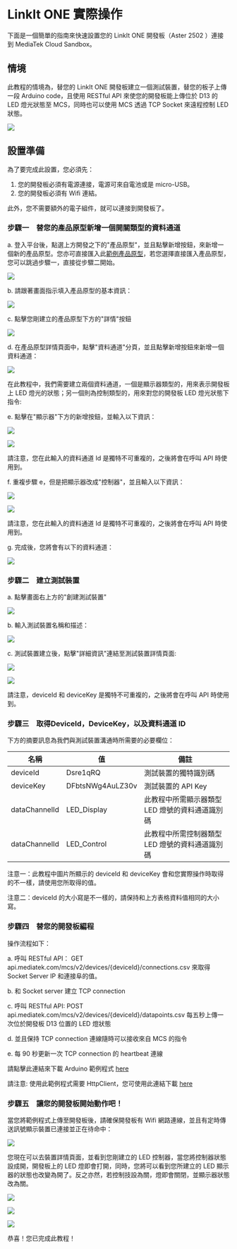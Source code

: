 # LinkIt ONE 實際操作

下面是一個簡單的指南來快速設置您的 LinkIt ONE 開發板（Aster 2502 ）連接到 MediaTek Cloud Sandbox。

## 情境

此教程的情境為，替您的 LinkIt ONE 開發板建立一個測試裝置，替您的板子上傳一段 Arduino code，且使用 RESTful API 來使您的開發板能上傳位於 D13 的 LED 燈光狀態至 MCS，同時也可以使用 MCS 透過 TCP Socket 來遠程控制 LED 狀態。



![](../images/Linkit_ONE/img_linkitone_01.png)


## 設置準備

為了要完成此設置，您必須先：

1. 您的開發板必須有電源連接，電源可來自電池或是 micro-USB。
2. 您的開發板必須有 Wifi 連結。


此外，您不需要額外的電子組件，就可以連接到開發板了。


### 步驟一　替您的產品原型新增一個開關類型的資料通道

a. 登入平台後，點選上方開發之下的"產品原型"，並且點擊新增按鈕，來新增一個新的產品原型。您亦可直接匯入此[範例產品原型](http://cdn.mediatek.com/tutorial/LinkIt_ONE/LinkIt_ONE_switch_TW.json)，若您選擇直接匯入產品原型，您可以跳過步驟一，直接從步驟二開始。


![](../images/Linkit_ONE/img_linkitone_02.png)

b. 請跟著畫面指示填入產品原型的基本資訊：

![](../images/Linkit_ONE/img_linkitone_03.png)

c. 點擊您剛建立的產品原型下方的"詳情"按鈕

![](../images/Linkit_ONE/img_linkitone_04.png)

d. 在產品原型詳情頁面中，點擊"資料通道"分頁，並且點擊新增按鈕來新增一個資料通道：

![](../images/Linkit_ONE/img_linkitone_05.png)

在此教程中，我們需要建立兩個資料通道，一個是顯示器類型的，用來表示開發板上 LED 燈光的狀態；另一個則為控制類型的，用來對您的開發板 LED 燈光狀態下指令:


e. 點擊在"顯示器"下方的新增按鈕，並輸入以下資訊：

![](../images/Linkit_ONE/img_linkitone_06.png)

![](../images/Linkit_ONE/img_linkitone_07.png)

請注意，您在此輸入的資料通道 Id 是獨特不可重複的，之後將會在呼叫 API 時使用到。

f. 重複步驟 e，但是把顯示器改成"控制器"，並且輸入以下資訊：

![](../images/Linkit_ONE/img_linkitone_08.png)

![](../images/Linkit_ONE/img_linkitone_09.png)

請注意，您在此輸入的資料通道 Id 是獨特不可重複的，之後將會在呼叫 API 時使用到。

g. 完成後，您將會有以下的資料通道：

![](../images/Linkit_ONE/img_linkitone_10.png)

### 步驟二　建立測試裝置

a. 點擊畫面右上方的"創建測試裝置"

![](../images/Linkit_ONE/img_linkitone_11.png)

b. 輸入測試裝置名稱和描述：

![](../images/Linkit_ONE/img_linkitone_12.png)

c. 測試裝置建立後，點擊"詳細資訊"連結至測試裝置詳情頁面:

![](../images/Linkit_ONE/img_linkitone_13.png)


![](../images/Linkit_ONE/img_linkitone_14.png)

請注意，deviceId 和 deviceKey 是獨特不可重複的，之後將會在呼叫 API 時使用到。

### 步驟三　取得DeviceId，DeviceKey，以及資料通道 ID

下方的摘要訊息為我們與測試裝置溝通時所需要的必要欄位：

| 名稱 | 值 | 備註 |
| -- | -- | -- |
| deviceId | Dsre1qRQ | 測試裝置的獨特識別碼 |
| deviceKey | DFbtsNWg4AuLZ30v  | 測試裝置的 API Key |
| dataChannelId | LED_Display | 此教程中所需顯示器類型 LED 燈號的資料通道識別碼 |
| dataChannelId | LED_Control | 此教程中所需控制器類型 LED 燈號的資料通道識別碼 |

注意一：此教程中圖片所顯示的 deviceId 和 deviceKey 會和您實際操作時取得的不一樣，請使用您所取得的值。

注意二：deviceId 的大小寫是不一樣的，請保持和上方表格資料值相同的大小寫。


### 步驟四　替您的開發板編程

操作流程如下：


a. 呼叫 RESTful API：
GET api.mediatek.com/mcs/v2/devices/{deviceId}/connections.csv
來取得 Socket Server IP 和連接阜的值。

b. 和 Socket server 建立 TCP connection

c. 呼叫 RESTful API:
POST api.mediatek.com/mcs/v2/devices/{deviceId}/datapoints.csv
每五秒上傳一次位於開發板 D13 位置的 LED 燈狀態

d. 並且保持 TCP connection 連線隨時可以接收來自 MCS 的指令

e. 每 90 秒更新一次 TCP connection 的 heartbeat 連線

請點擊此連結來下載 Arduino 範例程式 [here](https://raw.githubusercontent.com/Mediatek-Cloud/MCS/master/source_code/linkit_sample_ino.ino)

請注意:
使用此範例程式需要 HttpClient，您可使用此連結下載
[here](https://github.com/amcewen/HttpClient/releases)

### 步驟五　讓您的開發板開始動作吧！

當您將範例程式上傳至開發板後，請確保開發板有 Wifi 網路連線，並且有定時傳送訊號顯示裝置已連接並正在待命中：

![](../images/Linkit_ONE/img_linkitone_15.JPG)

您現在可以去裝置詳情頁面，並看到您剛建立的 LED 控制器，當您將控制器狀態設成開，開發板上的 LED 燈即會打開，同時，您將可以看到您所建立的 LED 顯示器的狀態也改變為開了。反之亦然，若控制技設為關，燈即會關閉，並顯示器狀態改為關。


![](../images/Linkit_ONE/img_linkitone_16.png)

![](../images/Linkit_ONE/img_linkitone_17.png)

![](../images/Linkit_ONE/img_linkitone_18.JPG)

恭喜！您已完成此教程！








